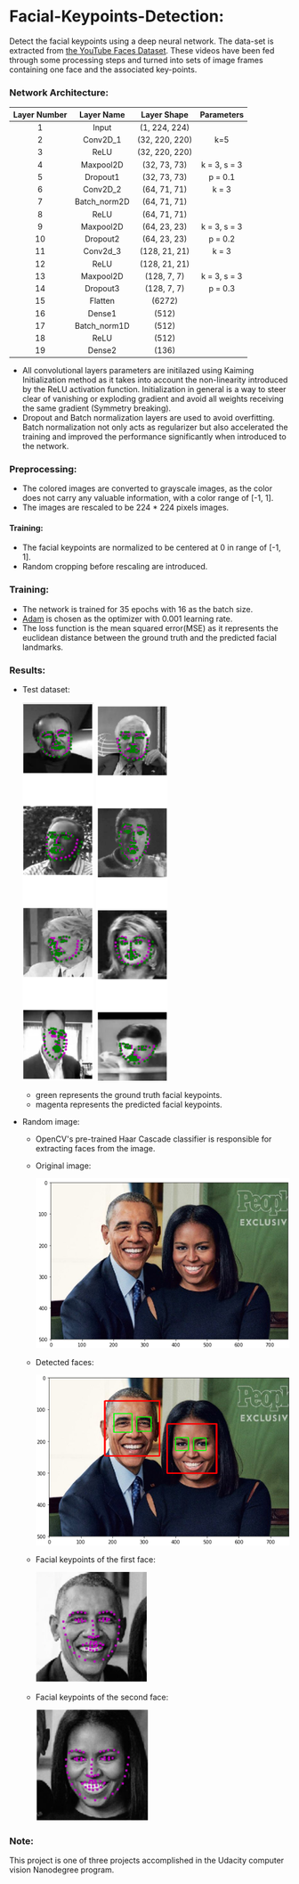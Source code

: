 # Facial-Keypoints-Detection:
Detect the facial keypoints using a deep neural network.
The data-set is extracted from [the YouTube Faces Dataset](https://www.cs.tau.ac.il/~wolf/ytfaces/). These videos have been fed through some processing steps and turned into sets of image frames containing one face and the associated key-points.

### Network Architecture:

  | Layer Number |  Layer Name  |   Layer Shape  |   Parameters  |
  |:------------:|:------------:|:--------------:|:-------------:|
  |       1      |     Input    |  (1, 224, 224) |               |
  |       2      |   Conv2D_1   | (32, 220, 220) |      k=5      |
  |       3      |     ReLU     | (32, 220, 220) |               |
  |       4      |   Maxpool2D  |  (32, 73, 73)  |  k = 3, s = 3 |
  |       5      |   Dropout1   |  (32, 73, 73)  |    p = 0.1    |
  |       6      |   Conv2D_2   |  (64, 71, 71)  |     k = 3     |
  |       7      | Batch_norm2D |  (64, 71, 71)  |               |
  |       8      |     ReLU     |  (64, 71, 71)  |               |
  |       9      |   Maxpool2D  |  (64, 23, 23)  |  k = 3, s = 3 |  
  |      10      |   Dropout2   |  (64, 23, 23)  |    p = 0.2    |  
  |      11      |   Conv2d_3   |  (128, 21, 21) |     k = 3     |
  |      12      |     ReLU     |  (128, 21, 21) |               |  
  |      13      |   Maxpool2D  |   (128, 7, 7)  |  k = 3, s = 3 |  
  |      14      |   Dropout3   |   (128, 7, 7)  |     p = 0.3   |  
  |      15      |    Flatten   |     (6272)     |               |  
  |      16      |    Dense1    |      (512)     |               |  
  |      17      | Batch_norm1D |      (512)     |               |  
  |      18      |     ReLU     |      (512)     |               |  
  |      19      |    Dense2    |      (136)     |               |

* All convolutional layers parameters are initilazed using Kaiming Initialization method as it takes into account the non-linearity introduced by the ReLU activation function. Initialization in general is a way to steer clear of vanishing or exploding gradient and avoid all weights receiving the same gradient (Symmetry breaking).
* Dropout and Batch normalization layers are used to avoid overfitting. Batch normalization not only acts as regularizer but also accelerated the training and improved the performance significantly when introduced to the network.

### Preprocessing:
* The colored images are converted to grayscale images, as the color does not carry any valuable information, with a color range of [-1, 1].
* The images are rescaled to be 224 * 224 pixels images.
#### Training:
* The facial keypoints are normalized to be centered at 0 in range of [-1, 1].
* Random cropping before rescaling are introduced.

### Training:

* The network is trained for 35 epochs with 16 as the batch size.
* [Adam](https://arxiv.org/abs/1412.6980) is chosen as the optimizer with 0.001 learning rate.
* The loss function is the mean squared error(MSE) as it represents the euclidean distance between the ground truth and the predicted facial landmarks.

### Results:
* Test dataset:

  ![](./images/test1.PNG)
  ![](./images/test2.PNG)

  * green represents the ground truth facial keypoints.
  * magenta represents the predicted facial keypoints.


* Random image:

  * OpenCV's pre-trained Haar Cascade classifier is responsible for extracting faces from the image.

  * Original image:

    ![Original image](./images/test3.PNG)
  * Detected faces:

    ![Detected faces](./images/test4.PNG)
  * Facial keypoints of the first face:

    ![Facial keypoints for the first face](./images/test5.PNG)
  * Facial keypoints of the second face:

    ![Facial keypoints for the second face](./images/test6.PNG)


### Note:
This project is one of three projects accomplished in the Udacity computer vision Nanodegree program.
